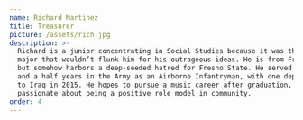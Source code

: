 ```yaml
---
name: Richard Martinez
title: Treasurer
picture: /assets/rich.jpg
description: >-
  Richard is a junior concentrating in Social Studies because it was the only
  major that wouldn’t flunk him for his outrageous ideas. He is from Fresno, CA
  but somehow harbors a deep-seeded hatred for Fresno State. He served for three
  and a half years in the Army as an Airborne Infantryman, with one deployment
  to Iraq in 2015. He hopes to pursue a music career after graduation, and is
  passionate about being a positive role model in community.
order: 4
---
```


